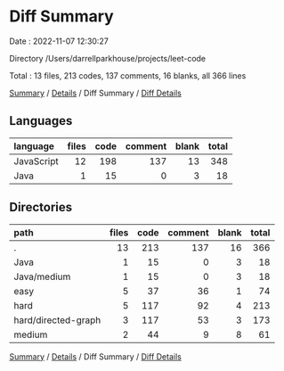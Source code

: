 # Diff Summary

Date : 2022-11-07 12:30:27

Directory /Users/darrellparkhouse/projects/leet-code

Total : 13 files,  213 codes, 137 comments, 16 blanks, all 366 lines

[Summary](results.md) / [Details](details.md) / Diff Summary / [Diff Details](diff-details.md)

## Languages
| language | files | code | comment | blank | total |
| :--- | ---: | ---: | ---: | ---: | ---: |
| JavaScript | 12 | 198 | 137 | 13 | 348 |
| Java | 1 | 15 | 0 | 3 | 18 |

## Directories
| path | files | code | comment | blank | total |
| :--- | ---: | ---: | ---: | ---: | ---: |
| . | 13 | 213 | 137 | 16 | 366 |
| Java | 1 | 15 | 0 | 3 | 18 |
| Java/medium | 1 | 15 | 0 | 3 | 18 |
| easy | 5 | 37 | 36 | 1 | 74 |
| hard | 5 | 117 | 92 | 4 | 213 |
| hard/directed-graph | 3 | 117 | 53 | 3 | 173 |
| medium | 2 | 44 | 9 | 8 | 61 |

[Summary](results.md) / [Details](details.md) / Diff Summary / [Diff Details](diff-details.md)